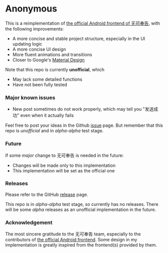 # Anonymous

This is a reimplementation of [the official Android frontend of 无可奉告](https://github.com/TairanHe/SJTU-Anonymous_Forum), with the following improvements:

+ A more concise and stable project structure, especially in the UI updating logic
+ A more concise UI design
+ More fluent animations and transitions
+ Closer to Google's [Material Design](https://material.io/)

Note that this repo is currently **unofficial**, which

+ May lack some detailed functions
+ Have not been fully tested

### Major known issues

+ New post sometimes do not work properly, which may tell you "发送成功" even when it actually fails

Feel free to post your ideas in the Github [issue](https://github.com/wu-qing-157/Anonymous/issues) page.
But remember that this repo is *unofficial* and in *alpha-alpha* test stage.

### Future

If some *major* change to 无可奉告 is needed in the future:

+ Changes will be made only to this implementation
+ This implementation will be set as the official one

### Releases

Please refer to the GitHub [release](https://github.com/wu-qing-157/Anonymous/releases) page.

This repo is in *alpha-alpha* test stage, so currently has no releases.
There will be some *alpha* releases as an unofficial implementation in the future.

### Acknowledgement

The most sincere gratitude to the 无可奉告 team, especially to the contributors of [the official Android frontend](https://github.com/TairanHe/SJTU-Anonymous_Forum).
Some design in my implementation is greatly inspired from the frontend(s) provided by them.